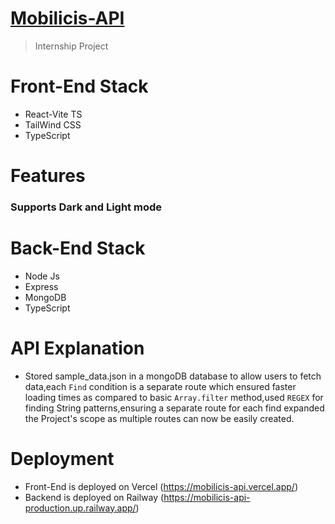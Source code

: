 # [Mobilicis-API](https://mobilicis-api.vercel.app/)
> Internship Project

# Front-End Stack
+ React-Vite TS
+ TailWind CSS
+ TypeScript

# Features
 ### Supports Dark and Light mode

# Back-End Stack
+ Node Js
+ Express
+ MongoDB
+ TypeScript

# API Explanation

+ Stored sample_data.json in a mongoDB database to allow users to fetch data,each `Find` condition is a separate route which ensured faster loading times as compared to basic `Array.filter` method,used `REGEX` for finding String patterns,ensuring a separate route for each find expanded the Project's scope as multiple routes can now be easily created.

# Deployment

+ Front-End is deployed on Vercel (https://mobilicis-api.vercel.app/)
+ Backend is deployed on Railway  (https://mobilicis-api-production.up.railway.app/)

